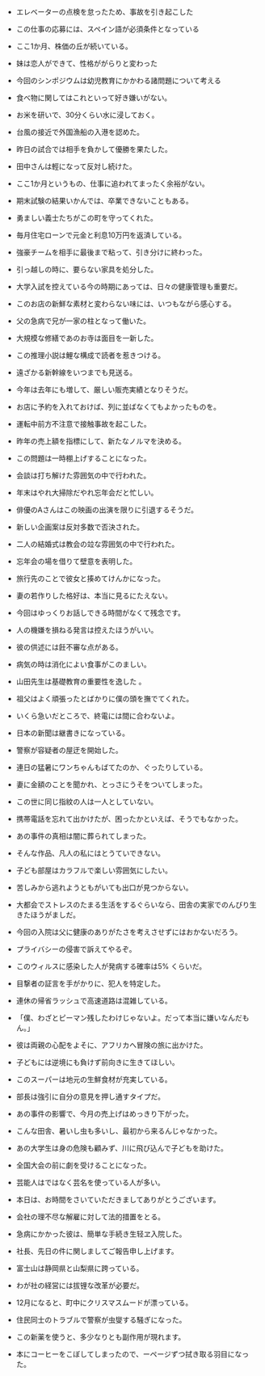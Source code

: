 - エレベーターの点検を怠ったため、事故を引き起こした
- この仕事の応募には、スペイン語が必須条件となっている
- ここ1か月、株価の丘が続いている。
- 妹は恋人ができて、性格ががらりと変わった
- 今回のシンポジウムは幼児教育にかかわる諸問題について考える
- 食べ物に関してはこれといって好き嫌いがない。

- お米を研いで、30分くらい水に浸しておく。
- 台風の接近で外国漁船の入港を認めた。
- 昨日の試合では相手を負かして優勝を果たした。
- 田中さんは輕になって反対し続けた。
- ここ1か月というもの、仕事に追われてまったく余裕がない。
- 期末試験の結果いかんでは、卒業できないこともある。


- 勇ましい義士たちがこの町を守ってくれた。
- 毎月住宅ローンで元金と利息10万円を返済している。
- 強豪チームを相手に最後まで粘って、引き分けに終わった。
- 引っ越しの時に、要らない家具を処分した。
- 大学入試を控えている今の時期にあっては、日々の健康管理も重要だ。
- このお店の新鮮な素材と変わらない味には、いつもながら感心する。

- 父の急病で兄が一家の柱となって働いた。
- 大規模な修繕であのお寺は面目を一新した。
- この推理小説は鯉な構成で読者を惹きつける。
- 遠ざかる新幹線をいつまでも見送る。
- 今年は去年にも増して、厳しい販売実績となりそうだ。
- お店に予約を入れておけば、列に並ばなくてもよかったものを。

- 運転中前方不注意で接触事故を起こした。
- 昨年の売上額を指標にして、新たなノルマを決める。
- この問題は一時棚上げすることになった。
- 会談は打ち解けた雰囲気の中で行われた。
- 年末はやれ大掃除だやれ忘年会だと忙しい。
- 俳優のAさんはこの映画の出演を限りに引退するそうだ。

- 新しい企画案は反対多数で否決された。
- 二人の結婚式は教会の竝な雰囲気の中で行われた。
- 忘年会の場を借りて壁意を表明した。
- 旅行先のことで彼女と揍めてけんかになった。
- 妻の若作りした格好は、本当に見るにたえない。
- 今回はゆっくりお話しできる時間がなくて残念です。

- 人の機嫌を損ねる発言は控えたほうがいい。
- 彼の供述には飪不審な点がある。
- 病気の時は消化によい食事がこのましい。
- 山田先生は基礎教育の重要性を逸した 。
- 祖父はよく頑張ったとばかりに僕の頭を撫でてくれた。
- いくら急いだところで、終電には間に合わないよ。

- 日本の新聞は継書きになっている。
- 警察が容疑者の屋迂を開始した。
- 連日の猛暑にワンちゃんもばてたのか、ぐったりしている。
- 妻に金額のことを聞かれ、とっさにうそをついてしまった。
- この世に同じ指紋の人は一人としていない。
- 携帯電話を忘れて出かけたが、困ったかといえば、そうでもなかった。

- あの事件の真相は闇に葬られてしまった。
- そんな作品、凡人の私にはとうていできない。
- 子ども部屋はカラフルで楽しい雰囲気にしたい。
- 苦しみから逃れようともがいても出口が見つからない。
- 大都会でストレスのたまる生活をするぐらいなら、田舎の実家でのんびり生きたほうがましだ。
- 今回の入院は父に健康のありがたさを考えさせずにはおかないだろう。

- プライバシーの侵害で訴えてやるぞ。
- このウィルスに感染した人が発病する確率は5% くらいだ。
- 目撃者の証言を手がかりに、犯人を特定した。
- 連休の帰省ラッシュで高速道路は混雑している。
- 「僕、わざとピーマン残したわけじゃないよ。だって本当に嫌いなんだもん。」
- 彼は両親の心配をよそに、アフリカへ冒険の旅に出かけた。

- 子どもには逆境にも負けず前向きに生きてほしい。
- このスーパーは地元の生鮮食材が充実している。
- 部長は強引に自分の意見を押し通すタイプだ。
- あの事件の影響で、今月の売上げはめっきり下がった。
- こんな田舎、暑いし虫も多いし、最初から来るんじゃなかった。
- あの大学生は身の危険も顧みず、川に飛び込んで子どもを助けた。

- 全国大会の前に劇を受けることになった。
- 芸能人はではなく芸名を使っている人が多い。
- 本日は、お時間をさいていただきましてありがとうございます。
- 会社の理不尽な解雇に対して法的措置をとる。
- 急病にかかった彼は、簡単な手続き生轻ヱ入院した。
- 社長、先日の件に関しましてご報告申し上げます。

- 富士山は静岡県と山梨県に跨っている。
- わが社の経営には拔锂な改革が必要だ。
- 12月になると、町中にクリスマスムードが漂っている。
- 住民同士のトラブルで警察が虫燮する騒ぎになった。
- この新薬を使うと、多少なりとも副作用が現れます。
- 本にコーヒーをこぼしてしまったので、ーページずつ拭き取る羽目になった。

